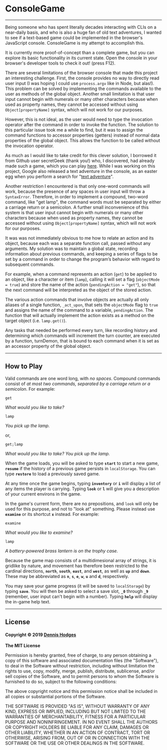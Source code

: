 # ConsoleGame
---
Being someone who has spent literally decades interacting with CLIs on a near-daily basis, and who is also a huge fan of old text adventures, I wanted to see if a text-based game could be implemented in the browser's JavaScript console. ConsoleGame is my attempt to accomplish this.

It is currently more proof-of-concept than a complete game, but you can explore its basic functionality in its current state. Open the console in your browser's developer tools to check it out! (press F12).

There are several limitations of the browser console that made this project an interesting challenge. First, the console provides no way to directly read user input (I was hoping I could use `process.argv` like in Node, but alas!). This problem can be solved by implementing the commands available to the user as methods of the global object. Another small limitation is that user input cannot begin with numerals or many other characters because when used as property names, they cannot be accessed without using `Object[propertyName]` syntax, which will not work for our purposes.

However, this is not ideal, as the user would need to type the invocation operator after the command in order to invoke the function. The solution to this particular issue took me a while to find, but it was to assign the command functions to accessor properties (getters) instead of normal data properties of the global object. This allows the function to be called without the invocation operator.  

As much as I would like to take credit for this clever solution, I borrowed it from Github user secretGeek (thank you!) who, I discovered, had already made such a game, which you can play [here](https://rawgit.com/secretGeek/console-adventure/master/console.html). While I was working on this project, Google also released a text adventure in the console, as an easter egg when you perform a search for "[text adventure](https://www.google.com/search?ei=xGPaXLKbGYqWsgX5qrH4Cg&q=text+adventure&oq=text+adventure&gs_l=psy-ab.3..35i39j0i131i67j0i67j0l7.8206.9252..10110...0.0..0.79.146.2......0....1..gws-wiz.......0i71j0i131j0i7i30.5MBQCX4RoVE)".

Another restriction I encountered is that only one-word commands will work, because the presence of any spaces in user input will throw a `SyntaxError`. Therefore, in order to implement a compound, two-word command, like "get lamp", the command words must be separated by either a carriage return or a semicolon. A further small inconvenience of this system is that user input cannot begin with numerals or many other characters because when used as property names, they cannot be accessed without using `Object[propertyName]` syntax, which will not work for our purposes.

It was was not immediately obvious to me how to relate an action and its object, because each was a separate function call, passed without any arguments. My solution was to maintain a global state, recording information about previous commands, and keeping a series of flags to be set by a command in order to change the program’s behavior with regard to subsequent commands. 

For example, when a command represents an action (`get`) to be applied to an object, like a character or item (`lamp`), calling it will set a flag (`objectMode = true`) and store the name of the action (`pendingAction = "get"`), so that the next command will be interpreted as the object of the stored action.

The various action commands that involve objects are actually all only aliases of a single function, `_act_upon`, that sets the `objectMode` flag to `true` and assigns the name of the command to a variable, `pendingAction`. The function that will actually implement the action exists as a method on the target object (i.e. `lamp.get()`).

Any tasks that needed be performed every turn, like recording history and determining which commands will increment the turn counter, are executed by a function, turnDemon, that is bound to each command when it is set as an accessor property of the global object.

---

## How to Play

Valid commands are one word long, with *no spaces*. Compound commands consist of *at most two commands, separated by a carriage return or a semicolon*. For example:
````
get
````
*What would you like to take?*
````
lamp
````
*You pick up the lamp.*

or,
````
get;lamp
````
*What would you like to take?
You pick up the lamp.*

When the game loads, you will be asked to type **`start`** to start a new game, **`resume`** if the history of a previous game persists in `localStorage`. You can type **`restore`** to load a previously saved game. 

At any time once the game begins, typing **`inventory`** or **`i`** will display a list of any items the player is carrying. Typing **`look`** or **`l`** will give you a description of your current environs in the game. 

In the game's current form, there are no prepositions, and `look` will only be used for this purpose, and not to "look at" something. Please instead use **`examine`** or its shortcut **`x`** instead. For example:
````
examine
````
*What would you like to examine?*

````
lamp
````
*A battery-powered brass lantern is on the trophy case.*

Because the game map consists of a multidimesional array of strings, it is gridlike by nature, and movement has therefore been restricted to the cardinal directions, **`north`**, **`south`**, **`east`**, and **`west`**, as well as **`up`** and **`down`**. These may be abbreviated as **`n`**, **`s`**, **`e`**, **`w`**, **`u`** and **`d`**, respectively.

You may save your game progress (it will be saved to `localStorage`) by typing **`save`**. You will then be asked to select a save slot, **`_0`** through **`_9`** (remember, user input can't begin with a number). Typing **`help`** will display the in-game help text.



---
## License

#### Copyright © 2019 [Dennis Hodges](https://github.com/fermentationist) 


__The MIT License__

Permission is hereby granted, free of charge, to any person obtaining a copy
of this software and associated documentation files (the "Software"), to deal
in the Software without restriction, including without limitation the rights
to use, copy, modify, merge, publish, distribute, sublicense, and/or sell
copies of the Software, and to permit persons to whom the Software is
furnished to do so, subject to the following conditions:

The above copyright notice and this permission notice shall be included in
all copies or substantial portions of the Software.

THE SOFTWARE IS PROVIDED "AS IS", WITHOUT WARRANTY OF ANY KIND, EXPRESS OR
IMPLIED, INCLUDING BUT NOT LIMITED TO THE WARRANTIES OF MERCHANTABILITY,
FITNESS FOR A PARTICULAR PURPOSE AND NONINFRINGEMENT. IN NO EVENT SHALL THE
AUTHORS OR COPYRIGHT HOLDERS BE LIABLE FOR ANY CLAIM, DAMAGES OR OTHER
LIABILITY, WHETHER IN AN ACTION OF CONTRACT, TORT OR OTHERWISE, ARISING FROM,
OUT OF OR IN CONNECTION WITH THE SOFTWARE OR THE USE OR OTHER DEALINGS IN
THE SOFTWARE.




